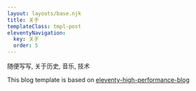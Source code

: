 ```yaml
---
layout: layouts/base.njk
title: 关于
templateClass: tmpl-post
eleventyNavigation:
  key: 关于
  order: 5
---
```


随便写写, 关于历史, 音乐, 技术

This blog template is based on [eleventy-high-performance-blog](https://www.industrialempathy.com/posts/eleventy-high-performance-blog/)

